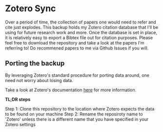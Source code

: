 # Zotero Sync
Over a period of time, the collection of papers one would need to refer and cite just explodes. This backup holds my Zotero citation database that I'll be using for future research work and more. Once the database is set in place, it is relatively easy to export a Bibtex file out for citation purposes. Please feel free to download the repository and take a look at the papers I'm referring to! Do recommened papers to me via Github Issues if you will.

## Porting the backup
By leveraging Zotero's standard procedure for porting data around, one need not worry about losing data.

Take a look at Zotero's documentation [here](https://www.zotero.org/support/kb/transferring_a_library) for more information.

**TL;DR steps**

Step 1: Clone this repository to the location where Zotero expects the data to be found on your machine
Step 2: Rename the reposiroty name to 'Zotero' unless there is a different name that you have specified in your Zotero settings
